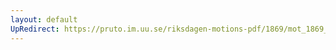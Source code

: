 ```yaml
---
layout: default
UpRedirect: https://pruto.im.uu.se/riksdagen-motions-pdf/1869/mot_1869__ak__77/mot_1869__ak__77-002.pdf
---
```

